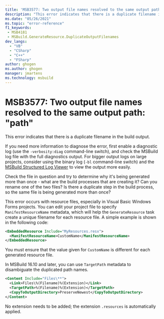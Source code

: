 ```yaml
---
title: 'MSB3577: Two output file names resolved to the same output path: "path"'
description: "This error indicates that there is a duplicate filename in the build output."
ms.date: "05/26/2021"
ms.topic: "error-reference"
f1_keywords:
 - MSB4181
 - MSBuild.GenerateResource.DuplicateOutputFilenames
dev_langs:
  - "VB"
  - "CSharp"
  - "C++"
  - "FSharp"
author: ghogen
ms.author: ghogen
manager: jmartens
ms.technology: msbuild
---
```

# MSB3577: Two output file names resolved to the same output path: "path"

This error indicates that there is a duplicate filename in the build output.

If you need more information to diagnose the error, first enable a diagnostic log (use the `-verbosity:diag` command-line switch), and check the MSBuild log file with the full diagnostics output. For bigger output logs on large projects, consider using the binary log (`-bl` command-line switch) and the [MSBuild Structured Log Viewer](https://msbuildlog.com/) to view the output more easily.

Check the file in question and try to determine why it's being generated more than once - what are the build processes that are creating it? Can you rename one of the two files?  Is there a duplicate step in the build process, so the same file is being generated more than once?

This error occurs with resource files, especially in Visual Basic Windows Forms projects. You can edit your project file to specify `ManifestResourceName` metadata, which will help the `GenerateResource` task create a unique filename for each resource file. A simple example is shown in the following code:

```xml
<EmbeddedResource Include="MyResources.resx">
  <ManifestResourceName>CustomName</ManifestResourceName>
</EmbeddedResource>
```

You must ensure that the value given for `CustomName` is different for each generated resource file.

In MSBuild 16.10 and later, you can use `TargetPath` metadata to disambiguate the duplicated path names.

```xml
<Content Include="Files\**">
  <Link>Files\%(Filename)%(Extension)</Link>
  <TargetPath>%(Filename)%(Extension)</TargetPath>
  <CopyToOutputDirectory>PreserveNewest</CopyToOutputDirectory>
</Content>
```

No extension needs to be added; the extension `.resources` is automatically applied.


